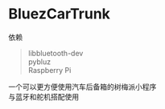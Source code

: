 # BluezCarTrunk
依赖
>libbluetooth-dev  
>pybluz  
>Raspberry Pi  


一个可以更方便使用汽车后备箱的树梅派小程序  
与蓝牙和舵机搭配使用
